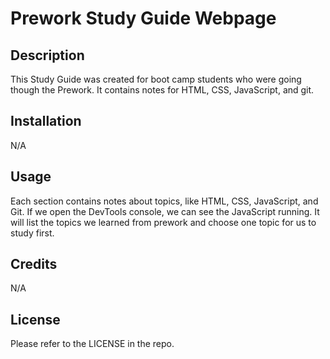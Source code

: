   # Prework Study Guide Webpage

## Description

This Study Guide was created for boot camp students who were going though the Prework. It contains notes for HTML, CSS, JavaScript, and git.

## Installation

N/A

## Usage

 Each section contains notes about topics, like HTML, CSS, JavaScript, and Git. If we open the DevTools console, we can see the JavaScript running. It will list the topics we learned from prework and choose one topic for us to study first.

## Credits

N/A

## License

Please refer to the LICENSE in the repo.
